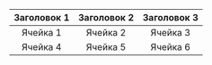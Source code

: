 | Заголовок 1 | Заголовок 2 | Заголовок 3 |
|:-------------:|:-------------:|:-------------:|
| Ячейка 1    | Ячейка 2    | Ячейка 3    |
| Ячейка 4    | Ячейка 5    | Ячейка 6    |

